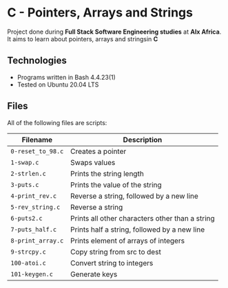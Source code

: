 # C - Pointers, Arrays and Strings

Project done during **Full Stack Software Engineering studies** at **Alx Africa**. It aims to learn about pointers, arrays and stringsin **C**
## Technologies
* Programs written in Bash 4.4.23(1)
* Tested on Ubuntu 20.04 LTS

## Files
All of the following files are scripts:

| Filename | Description |
| -------- | ----------- |
| `0-reset_to_98.c` | Creates a pointer |
| `1-swap.c` | Swaps values |
| `2-strlen.c` | Prints the string length |
| `3-puts.c` | Prints the value of the string |
| `4-print_rev.c` | Reverse a string, followed by a new line |
| `5-rev_string.c` | Reverse a string |
| `6-puts2.c` | Prints all other characters other than a string |
| `7-puts_half.c` | Prints half a string, followed by a new line |
| `8-print_array.c` | Prints element of arrays of integers |
| `9-strcpy.c` | Copy string from src to dest |
| `100-atoi.c` | Convert string to integers|
| `101-keygen.c` | Generate keys |


